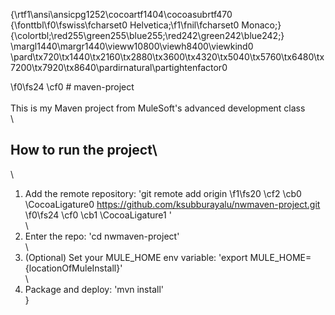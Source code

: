 {\rtf1\ansi\ansicpg1252\cocoartf1404\cocoasubrtf470
{\fonttbl\f0\fswiss\fcharset0 Helvetica;\f1\fnil\fcharset0 Monaco;}
{\colortbl;\red255\green255\blue255;\red242\green242\blue242;}
\margl1440\margr1440\vieww10800\viewh8400\viewkind0
\pard\tx720\tx1440\tx2160\tx2880\tx3600\tx4320\tx5040\tx5760\tx6480\tx7200\tx7920\tx8640\pardirnatural\partightenfactor0

\f0\fs24 \cf0 # maven-project\
\
This is my Maven project from MuleSoft's advanced development class\
\
## How to run the project\
\
1. Add the remote repository: 'git remote add origin 
\f1\fs20 \cf2 \cb0 \CocoaLigature0 https://github.com/ksubburayalu/nwmaven-project.git
\f0\fs24 \cf0 \cb1 \CocoaLigature1 '\
\
2. Enter the repo: 'cd nwmaven-project'\
\
3. (Optional) Set your MULE_HOME env variable: 'export MULE_HOME=\{locationOfMuleInstall\}'\
\
4. Package and deploy: 'mvn install'\
}